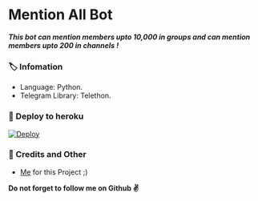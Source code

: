 # Mention All Bot
_**This bot can mention members upto 10,000 in groups and can mention members upto 200 in channels !**_

### 🏷 Infomation
- Language: Python.
- Telegram Library: Telethon.

### 🚀 Deploy to heroku
[![Deploy](https://www.herokucdn.com/deploy/button.svg)](https://heroku.com/deploy?template=https://github.com/EkimozSupport/etiket)

### 🎯 Credits and Other
- [Me](https://t.me/abhinasroy) for this Project ;)

**Do not forget to follow me on Github ✌️**
